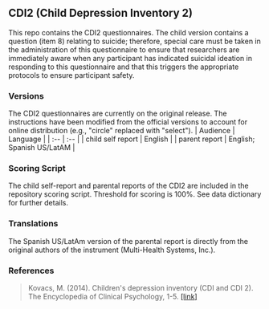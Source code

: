 ## CDI2 (Child Depression Inventory 2)

This repo contains the CDI2 questionnaires.  The child version contains a question (item 8) relating to suicide; therefore, special care must be taken in the administration of this questionnaire to ensure that researchers are immediately aware when any participant has indicated suicidal ideation in responding to this questionnaire and that this triggers the appropriate protocols to ensure participant safety.


### Versions
The CDI2 questionnaires are currently on the original release. The instructions have been modified from the official versions to account for online distribution (e.g., "circle" replaced with "select").
| Audience | Language |
| :--  | :--  |
| child self report | English  |
| parent report | English; Spanish US/LatAM |


### Scoring Script
The child self-report and parental reports of the CDI2 are included in the repository scoring script. Threshold for scoring is 100%. See data dictionary for further details.


### Translations
The Spanish US/LatAm version of the parental report is directly from the original authors of the instrument (Multi-Health Systems, Inc.).


### References
> Kovacs, M. (2014). Children's depression inventory (CDI and CDI 2). The Encyclopedia of Clinical Psychology, 1-5. [[link]](https://onlinelibrary.wiley.com/doi/10.1002/9781118625392.wbecp419)